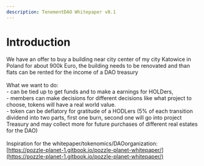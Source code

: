 ```yaml
---
description: TenementDAO Whitepaper v0.1
---
```


# Introduction

We have an offer to buy a building near city center of my city Katowice in Poland for about 900k Euro, the building needs to be renovated and than flats can be rented for the income of a DAO treasury \
\
What we want to do:\
\- can be tied up to get funds and to make a earnings for HOLDers, \
\- members can make decisions for different decisions like what project to choose, tokens will have a real world value. \
\- token can be deflatory for gratitude of a HODLers (5% of each transition dividend into two parts, first one burn, second one will go into project Treasury and may collect more for future purchases of different real estates for the DAO)\
\
Inspiration for the whitepaper/tokenomics/DAOorganization:\
[https://pozzle-planet-1.gitbook.io/pozzle-planet-whitepaper/](https://pozzle-planet-1.gitbook.io/pozzle-planet-whitepaper/)
